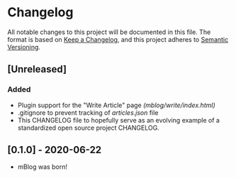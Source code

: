 # Changelog
All notable changes to this project will be documented in this file.
The format is based on [Keep a Changelog](https://keepachangelog.com/en/1.0.0/), and this project adheres to [Semantic Versioning](https://semver.org/spec/v2.0.0.html).

## [Unreleased]

### Added
- Plugin support for the "Write Article" page _(mblog/write/index.html)_
- .gitignore to prevent tracking of _articles.json_ file
- This CHANGELOG file to hopefully serve as an evolving example of a standardized open source project CHANGELOG.

## [0.1.0] - 2020-06-22
- mBlog was born!